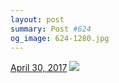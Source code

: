 ```yaml
---
layout: post
summary: Post #624
og_image: 624-1280.jpg
---
```


<p>
  <time><a href="/624">April 30, 2017</a></time>
  <a href="/624"><img src="{{ site.assets_url }}/624-640.jpg" srcset="{{ site.assets_url }}/624-320.jpg 320w, {{ site.assets_url }}/624-640.jpg 640w, {{ site.assets_url }}/624-960.jpg 960w, {{ site.assets_url }}/624-1280.jpg 1280w" sizes="(min-width: 700px) 50vw, calc(100vw - 2rem)" /></a>
</p>
